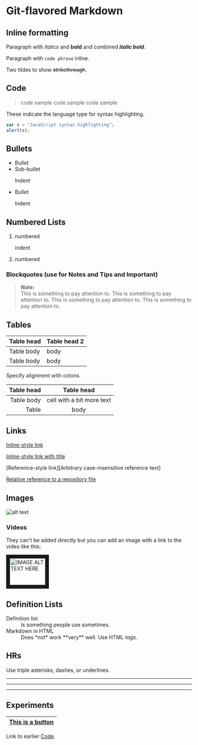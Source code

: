 # Git-flavored Markdown

## Inline formatting

Paragraph with *italics* and **bold** and combined **_italic bold_**.

Paragraph with `code phrase` inline.

Two tildes to show ~~strikethrough~~.

<h2><a id="code"</a>Code</h2>

>code sample
>    code sample
>code sample

These indicate the language type for syntax highlighting.

```javascript
var s = "JavaScript syntax highlighting";
alert(s);
```

## Bullets
* Bullet
 * Sub-bullet <p>Indent</p>
* Bullet <p>Indent</p>


## Numbered Lists

1. numbered<p>indent</p>
2. numbered

### Blockquotes (use for Notes and Tips and Important)

> **Note:** <br/> This is something to pay attention to. This is something to pay attention to. This is something to pay attention to. This is something to pay attention to.

## Tables


|Table head|Table head 2|
|---|---|
|Table body|body|
|Table body|body|

Specify alignment with colons.

|Table head|Table head|
|---:|:---:|
|Table body|cell with a bit more text|
|Table |body|

## Links

[Inline-style link](https://www.google.com)

[Inline-style link with title](https://www.google.com "Google's Homepage")

[Reference-style link][Arbitrary case-insensitive reference text]

[Relative reference to a repository file](../blob/master/LICENSE)

## Images

![alt text](https://nnn.com/logo.png "Logo Title Text 1")

### Videos

They can't be added directly but you can add an image with a link to the video like this:

<a href="http://www.youtube.com/watch?feature=player_embedded&v=YOUTUBE_VIDEO_ID_HERE
" target="_blank"><img src="http://img.youtube.com/vi/YOUTUBE_VIDEO_ID_HERE/0.jpg"
alt="IMAGE ALT TEXT HERE" width="96" height="72" border="10" /></a>

## Definition Lists

<dl>
  <dt>Definition list</dt>
  <dd>Is something people use sometimes.</dd>

  <dt>Markdown in HTML</dt>
  <dd>Does *not* work **very** well. Use HTML <em>tags</em>.</dd>
</dl>

## HRs
Use triple asterisks, dashes, or underlines.

***

---

___

## Experiments

|[This is a button](https://www.google.com)|
|---|

Link to earlier <a href="#code">Code</a>.
